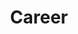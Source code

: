 ---
layout: null
section-type: timeline
title: Career
order: 30
timeline:
  -  title: Timeline
     items:
     -  title: Element 1
        subtitle: Sub title for element 1
        imageSrc: /img/career1.jpg
        imageAlt: Career 1 element
     -  title: Element 2
        subtitle: Sub title for element 2
        imageSrc: /img/career2.jpg
        imageAlt: Career 2 element
---